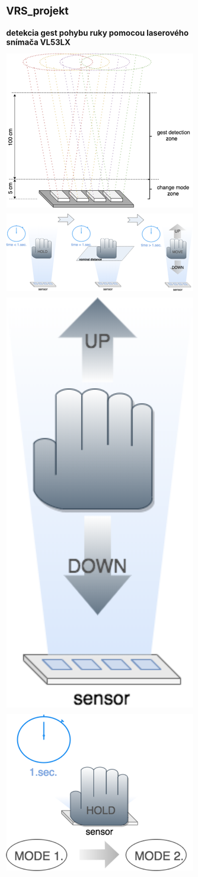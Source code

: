 # VRS_projekt

## detekcia gest pohybu ruky pomocou laserového snímača VL53LX

<p align="center">
    <img src="https://github.com/Patrik-654123/VRS_projekt/blob/master/sensor.png" width="600" title="sensor scheme">
</p>



<p align="center">
    <img src="https://github.com/Patrik-654123/VRS_projekt/blob/master/moving.png" width="600" title="Set user mode">
</p>


<p align="center">
    <img src="https://github.com/Patrik-654123/VRS_projekt/blob/master/up-down.png" width="600" title="scale-unscale">
</p>


<p align="center">
    <img src="https://github.com/Patrik-654123/VRS_projekt/blob/master/mode.png" width="600" title="Change mode">
</p>


